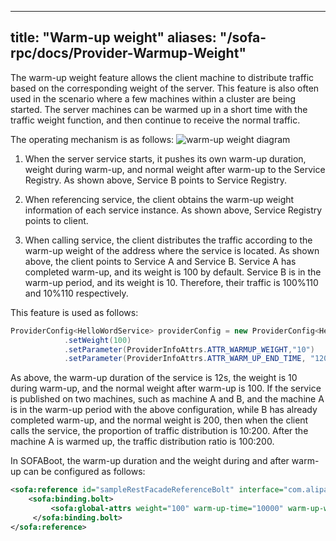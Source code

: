 
---

title: "Warm-up weight"
aliases: "/sofa-rpc/docs/Provider-Warmup-Weight"
---

The warm-up weight feature allows the client machine to distribute traffic based on the corresponding weight of the server. This feature is also often used in the scenario where a few machines within a cluster are being started. The server machines can be warmed up in a short time with the traffic weight function, and then continue to receive the normal traffic.

The operating mechanism is as follows:
![warm-up weight diagram](warm-up-weight-diagram.png)

1. When the server service starts, it pushes its own warm-up duration, weight during warm-up, and normal weight after warm-up to the Service Registry. As shown above, Service B points to Service Registry.

2. When referencing service, the client obtains the warm-up weight information of each service instance. As shown above, Service Registry points to client.

3. When calling service, the client distributes the traffic according to the warm-up weight of the address where the service is located. As shown above, the client points to Service A and Service B. Service A has completed warm-up, and its weight is 100 by default. Service B is in the warm-up period, and its weight is 10. Therefore, their traffic is 100%110 and 10%110 respectively.

This feature is used as follows:

```java
ProviderConfig<HelloWordService> providerConfig = new ProviderConfig<HelloWordService>()
            .setWeight(100)
            .setParameter(ProviderInfoAttrs.ATTR_WARMUP_WEIGHT,"10")
            .setParameter(ProviderInfoAttrs.ATTR_WARM_UP_END_TIME, "12000");
```

As above, the warm-up duration of the service is 12s, the weight is 10 during warm-up, and the normal weight after warm-up is 100. If the service is published on two machines, such as machine A and B, and the machine A is in the warm-up period with the above configuration, while B has already completed warm-up, and the normal weight is 200, then when the client calls the service, the proportion of traffic distribution is 10:200. After the machine A is warmed up, the traffic distribution ratio is 100:200.

In SOFABoot, the warm-up duration and the weight during and after warm-up can be configured as follows:

```xml
<sofa:reference id="sampleRestFacadeReferenceBolt" interface="com.alipay.sofa.endpoint.facade.SampleFacade">
    <sofa:binding.bolt>
         <sofa:global-attrs weight="100" warm-up-time="10000" warm-up-weight="1000"/>
     </sofa:binding.bolt>
</sofa:reference>
```
